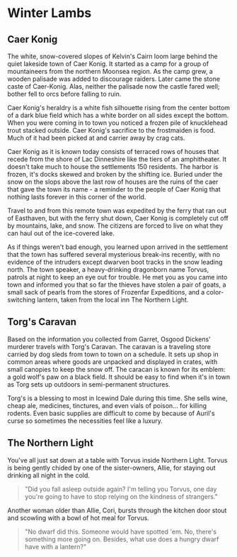 # Winter Lambs

## Caer Konig

The white, snow-covered slopes of Kelvin's Cairn loom large behind the quiet
lakeside town of Caer Konig. It started as a camp for a group of mountaineers
from the northern Moonsea region. As the camp grew, a wooden palisade was added
to discourage raiders. Later came the stone caste of Caer-Konig. Alas, neither
the palisade now the castle fared well; bother fell to orcs before falling to
ruin.

Caer Konig's heraldry is a white fish silhouette rising from the center bottom
of a dark blue field which has a white border on all sides except the bottom.
When you were coming in to town you noticed a frozen pile of knucklehead trout
stacked outside. Caer Konig's sacrifice to the frostmaiden is food. Much of it
had been picked at and carrier away by crag cats.

Caer Konig as it is known today consists of terraced rows of houses that recede
from the shore of Lac Dinneshire like the tiers of an amphitheater. It doesn't
take much to house the settlements 150 residents. The harbor is frozen, it's
docks skewed and broken by the shifting ice. Buried under the snow on the slops
above the last row of houses are the ruins of the caer that gave the town its
name - a reminder to the people of Caer Konig that nothing lasts forever in this
corner of the world.

Travel to and from this remote town was expedited by the ferry that ran out of
Easthaven, but with the ferry shut down, Caer Konig is completely cut off by
mountains, lake, and snow. The citizens are forced to live on what they can haul
out of the ice-covered lake.

As if things weren't bad enough, you learned upon arrived in the settlement that
the town has suffered several mysterious break-ins recently, with no evidence of
the intruders except dwarven boot tracks in the snow leading north. The town
speaker, a heavy-drinking dragonborn name Torvus, patrols at night to keep an
eye out for trouble. He met you as you came into town and informed you that so
far the thieves have stolen a pair of goats, a small sack of pearls from the
stores of Frozenfar Expeditions, and a color-switching lantern, taken from the
local inn The Northern Light.

## Torg's Caravan

Based on the information you collected from Garret, Osgood Dickens' murderer
travels with Torg's Caravan. The caravan is a traveling store carried by dog
sleds from town to town on a schedule. It sets up shop in common areas where
goods are unpacked and displayed in crates, with small canopies to keep the snow
off. The caracan is known for its emblem: a gold wolf's paw on a black field. It
should be easy to find when it's in town as Torg sets up outdoors in
semi-permanent structures.

Torg's is a blessing to most in Icewind Dale during this time. She sells wine,
cheap ale, medicines, tinctures, and even vials of poison... for killing
rodents. Even basic supplies are difficult to come by because of Auril's curse
so sometimes the necessities feel like a luxury.

## The Northern Light

You've all just sat down at a table with Torvus inside Northern Light. Torvus is
being gently chided by one of the sister-owners, Allie, for staying out drinking
all night in the cold.

> "Did you fall asleep outside again? I'm telling you Torvus, one day you're
> going to have to stop relying on the kindness of strangers."

Another woman older than Allie, Cori, bursts through the kitchen door stout and
scowling with a bowl of hot meal for Torvus.

> "No dwarf did this. Someone would have spotted 'em. No, there's something
> more going on. Besides, what use does a hungry dwarf have with a lantern?"
